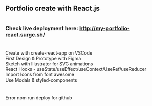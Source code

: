 ## Portfolio create with React.js
#
### Check live deployment here: http://my-portfolio-react.surge.sh/
#
Create with create-react-app on VSCode <br/>
First Design & Prototype with Figma <br/>
Sketch with Illustrator for SVG animations <br/>
React Hooks - useState/useEffect/useContext/UseRef/useReducer <br/>
Import Icons from font awesome <br/>
Use Modals & styled-components <br/>
#
Error npm run deploy for github 

